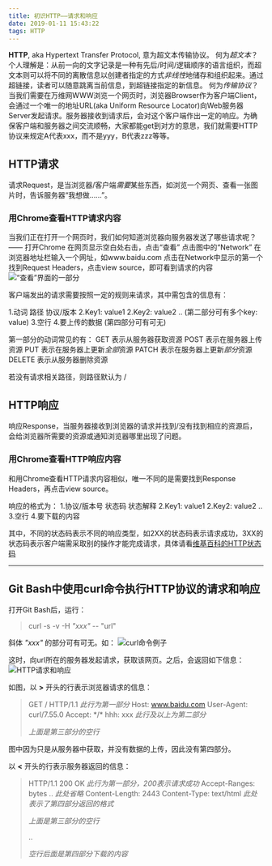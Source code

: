 ```yaml
---
title: 初识HTTP——请求和响应
date: 2019-01-11 15:43:22
tags: HTTP
---
```


**HTTP**, aka Hypertext Transfer Protocol, 意为超文本传输协议。
何为*超文本*？个人理解是：从前一向的文字记录是一种有先后/时间/逻辑顺序的语言组织，而超文本则可以将不同的离散信息以创建者指定的方式*非线性*地储存和组织起来。通过超链接，读者可以随意跳离当前信息，到超链接指定的新信息。
何为*传输协议*？当我们需要在万维网WWW浏览一个网页时，浏览器Browser作为客户端Client，会通过一个唯一的地址URL(aka Uniform Resource Locator)向Web服务器Server发起请求。服务器接收到请求后，会对这个客户端作出一定的响应。为确保客户端和服务器之间交流顺畅，大家都能get到对方的意思，我们就需要HTTP协议来规定A代表xxx，而不是yyy，B代表zzz等等。


## HTTP请求
请求Request，是当浏览器/客户端*需要*某些东西，如浏览一个网页、查看一张图片时，告诉服务器“我想做……”。

  ### 用Chrome查看HTTP请求内容
  当我们正在打开一个网页时，我们如何知道浏览器向服务器发送了哪些请求呢？
  ——
  打开Chrome
  在网页显示空白处右击，点击“查看”
  点击图中的“Network”
  在浏览器地址栏输入一个网址，如www.baidu.com
  点击在Network中显示的第一个
  找到Request Headers，点击view source，即可看到请求的内容
  ![“查看”界面的一部分](http://imglf4.nosdn0.126.net/img/RW5xeGhweHowWDR6eVI5Mks3a2RoT3dweEVDZ2pnNE9wYkxEeERkK2p1aFRwcGcyQUdLZ1ZnPT0.png?imageView&thumbnail=500x0&quality=96&stripmeta=0 "查看")

  客户端发出的请求需要按照一定的规则来请求，其中需包含的信息有：

  1.动词 路径 协议/版本
  2.Key1: value1
  2.Key2: value2
  .. (第二部分可有多个key: value)
  3.空行
  4.要上传的数据 (第四部分可有可无)

  第一部分的动词常见的有：
  GET 表示从服务器获取资源
  POST 表示在服务器上传资源
  PUT 表示在服务器上更新*全部*资源
  PATCH 表示在服务器上更新*部分*资源
  DELETE 表示从服务器删除资源

  若没有请求相关路径，则路径默认为 /


## HTTP响应
响应Response，当服务器接收到浏览器的请求并找到/没有找到相应的资源后，会给浏览器所需要的资源或通知浏览器哪里出现了问题。

  ### 用Chrome查看HTTP响应内容
  和用Chrome查看HTTP请求内容相似，唯一不同的是需要找到Response Headers，再点击view source。

  响应的格式为：
  1.协议/版本号 状态码 状态解释
  2.Key1: value1
  2.Key2: value2
  ..
  3.空行
  4.要下载的内容

  其中，不同的状态码表示不同的响应类型，如2XX的状态码表示请求成功，3XX的状态码表示客户端需采取别的操作才能完成请求，具体请看[维基百科的HTTP状态码](https://zh.wikipedia.org/wiki/HTTP%E7%8A%B6%E6%80%81%E7%A0%81 "HTTP状态码-维基")

---

## Git Bash中使用curl命令执行HTTP协议的请求和响应
打开Git Bash后，运行：
> curl -s -v -H *"xxx"* -- "url"

斜体 *"xxx"* 的部分可有可无。如：
![curl命令例子](http://imglf4.nosdn0.126.net/img/RW5xeGhweHowWDR6eVI5Mks3a2RoQzFuWG56RWtYbEJUc3lkNC9BajJoQjlWTUJTZWlmTVpBPT0.png?imageView&thumbnail=500x0&quality=96&stripmeta=0 "curl命令")

这时，向url所在的服务器发起请求，获取该网页。之后，会返回如下信息：
![HTTP请求和响应](http://imglf4.nosdn0.126.net/img/RW5xeGhweHowWDR6eVI5Mks3a2RoRWFEWmV3SisxS25UNWF3NFdtTlpNakFGMXhjb0E0RSt3PT0.png?imageView&thumbnail=500x0&quality=96&stripmeta=0 "HTTP请求和响应")

如图，以 **>** 开头的行表示浏览器请求的信息：
> GET / HTTP/1.1 
*此行为第一部分*
> Host: www.baidu.com
> User-Agent: curl/7.55.0
> Accept: \*/\*
> hhh: xxx 
*此行及以上为第二部分*
>
> *上面是第三部分的空行*

图中因为只是从服务器中获取，并没有数据的上传，因此没有第四部分。

以 **<** 开头的行表示服务器返回的信息：
> HTTP/1.1 200 OK
*此行为第一部分，200表示请求成功*
> Accept-Ranges: bytes
> .. *此处省略*
> Content-Length: 2443 
> Content-Type: text/html *此处表示了第四部分返回的格式*
> 
> *上面是第三部分的空行*
> <!DOCTYPE> ..
> *空行后面是第四部分下载的内容*



